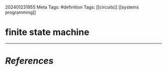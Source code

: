 202401231955
Meta Tags: #definition 
Tags: [[circuits]] [[systems programming]]

# finite state machine



---
# *References*